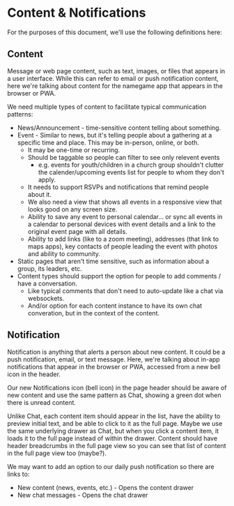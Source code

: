 # Content & Notifications

For the purposes of this document, we'll use the following definitions here:

## Content

Message or web page content, such as text, images, or files that appears
in a user interface. While this can refer to email or push notification content,
here we're talking about content for the namegame app that appears in the
browser or PWA.

We need multiple types of content to facilitate typical communication patterns:

- News/Announcement - time-sensitive content telling about something.
- Event - Similar to news, but it's telling people about a gathering at a
  specific time and place. This may be in-person, online, or both.
  - It may be one-time or recurring.
  - Should be taggable so people can filter to see only relevent events
    - e.g. events for youth/children in a church group shouldn't clutter the
      calender/upcoming events list for people to whom they don't apply.
  - It needs to support RSVPs and notifications that remind people about it.
  - We also need a view that shows all events in a responsive view that looks
    good on any screen size.
  - Ability to save any event to personal calendar... or sync all events in a
    calendar to personal devices with event details and a link to the original
    event page with all details.
  - Ability to add links (like to a zoom meeting), addresses (that link to
    maps apps), key contacts of people leading the event with photos and ability
    to community.
- Static pages that aren't time sensitive, such as information about a group,
  its leaders, etc.
- Content types should support the option for people to add comments / have a
  conversation.
  - Like typical comments that don't need to auto-update like a chat via
    websockets.
  - And/or option for each content instance to have its own chat converation,
    but in the context of the content.

## Notification

Notification is anything that alerts a person about new content. It could
be a push notification, email, or text message. Here, we're talking about
in-app notifications that appear in the browser or PWA, accessed from a new
bell icon in the header.

Our new Notifications icon (bell icon) in the page header should be aware of
new content and use the same pattern as Chat, showing a green dot when there is
unread content.

Unlike Chat, each content item should appear in the list, have the ability to
preview initial text, and be able to click to it as the full page. Maybe we
use the same underlying drawer as Chat, but when you click a content item, it
loads it to the full page instead of within the drawer. Content should have
header breadcrumbs in the full page view so you can see that list of content
in the full page view too (maybe?).

We may want to add an option to our daily push notification so there are links
to:

- New content (news, events, etc.) - Opens the content drawer
- New chat messages - Opens the chat drawer
